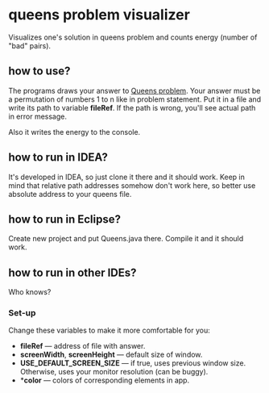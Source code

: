 # queens problem visualizer
Visualizes one's solution in queens problem and counts energy (number of "bad" pairs).

## how to use?
The programs draws your answer to [Queens problem](http://informatics.mccme.ru/mod/statements/view.php?id=1975).
Your answer must be a permutation of numbers 1 to n like in problem statement.
Put it in a file and write its path to variable **fileRef**.
If the path is wrong, you'll see actual path in error message.

Also it writes the energy to the console.
 
## how to run in IDEA?
It's developed in IDEA, so just clone it there and it should work.
Keep in mind that relative path addresses somehow don't work here, 
so better use absolute address to your queens file.

## how to run in Eclipse?
Create new project and put Queens.java there. Compile it and it should work.

## how to run in other IDEs?
Who knows?

### Set-up
Change these variables to make it more comfortable for you:
* **fileRef** — address of file with answer.
* **screenWidth**, **screenHeight** — default size of window.
* **USE_DEFAULT_SCREEN_SIZE** — if true, uses previous window size.
Otherwise, uses your monitor resolution (can be buggy).
* ***color** — colors of corresponding elements in app. 